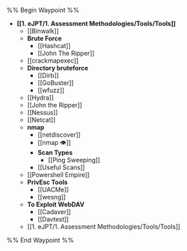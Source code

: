 %% Begin Waypoint %%
- **[[1. eJPT/1. Assessment Methodologies/Tools/Tools]]**
	- [[Binwalk]]
	- **Brute Force**
		- [[Hashcat]]
		- [[John The Ripper]]
	- [[crackmapexec]]
	- **Directory bruteforce**
		- [[Dirb]]
		- [[GoBuster]]
		- [[wfuzz]]
	- [[Hydra]]
	- [[John the Ripper]]
	- [[Nessus]]
	- [[Netcat]]
	- **nmap**
		- [[netdiscover]]
		- [[nmap 👁️]]
		- **Scan Types**
			- [[Ping Sweeping]]
		- [[Useful Scans]]
	- [[Powershell Empire]]
	- **PrivEsc Tools**
		- [[UACMe]]
		- [[wesng]]
	- **To Exploit WebDAV**
		- [[Cadaver]]
		- [[Davtest]]
	- [[1. eJPT/1. Assessment Methodologies/Tools/Tools]]

%% End Waypoint %%
